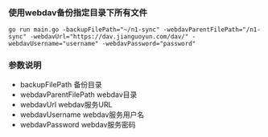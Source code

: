 ### 使用webdav备份指定目录下所有文件

```
go run main.go -backupFilePath="~/n1-sync" -webdavParentFilePath="/n1-sync" -webdavUrl="https://dav.jianguoyun.com/dav/" -webdavUsername="username" -webdavPassword="password"
```

### 参数说明
- backupFilePath 备份目录
- webdavParentFilePath webdav目录
- webdavUrl webdav服务URL
- webdavUsername webdav服务用户名
- webdavPassword webdav服务密码
